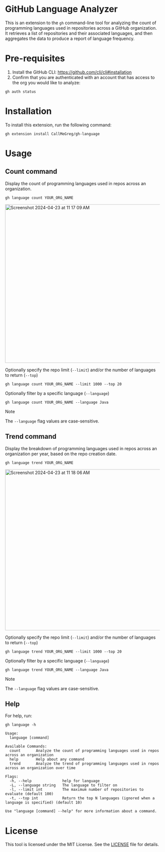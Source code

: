# GitHub Language Analyzer
This is an extension to the `gh` command-line tool for analyzing the count of programming languages used in repositories across a GitHub organization. It retrieves a list of repositories and their associated languages, and then aggregates the data to produce a report of language frequency.

# Pre-requisites
1. Install the GitHub CLI: https://github.com/cli/cli#installation
2. Confirm that you are authenticated with an account that has access to the org you would like to analyze:

```
gh auth status
```

# Installation
To install this extension, run the following command:
```
gh extension install CallMeGreg/gh-language
```

# Usage

## Count command
Display the count of programming languages used in repos across an organization.
```
gh language count YOUR_ORG_NAME
```
<img width="514" alt="Screenshot 2024-04-23 at 11 17 09 AM" src="https://github.com/CallMeGreg/gh-language/assets/110078080/f4e4bac7-31f6-4cfd-a3e6-e6161b38feb7">

Optionally specify the repo limit (`--limit`) and/or the number of languages to return (`--top`)
```
gh language count YOUR_ORG_NAME --limit 1000 --top 20
```

Optionally filter by a specific language (`--language`)
```
gh language count YOUR_ORG_NAME --language Java
```
> [!NOTE]
> The `--language` flag values are case-sensitive.

## Trend command
Display the breakdown of programming languages used in repos across an organization per year, based on the repo creation date.
```
gh language trend YOUR_ORG_NAME
```
<img width="522" alt="Screenshot 2024-04-23 at 11 18 06 AM" src="https://github.com/CallMeGreg/gh-language/assets/110078080/dcba7dfb-6fae-4881-9e84-3be35016d99a">

Optionally specify the repo limit (`--limit`) and/or the number of languages to return (`--top`)
```
gh language trend YOUR_ORG_NAME --limit 1000 --top 20
```

Optionally filter by a specific language (`--language`)
```
gh language trend YOUR_ORG_NAME --language Java
```
> [!NOTE]
> The `--language` flag values are case-sensitive.

## Help
For help, run:
```
gh language -h
```

``` 
Usage:
  language [command]

Available Commands:
  count       Analyze the count of programming languages used in repos across an organization
  help        Help about any command
  trend       Analyze the trend of programming languages used in repos across an organization over time

Flags:
  -h, --help              help for language
  -L, --language string   The language to filter on
  -l, --limit int         The maximum number of repositories to evaluate (default 100)
  -t, --top int           Return the top N languages (ignored when a language is specified) (default 10)

Use "language [command] --help" for more information about a command.
```

# License
This tool is licensed under the MIT License. See the [LICENSE](https://github.com/CallMeGreg/gh-language/blob/main/LICENSE) file for details.
